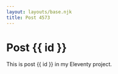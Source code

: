 ```yaml
---
layout: layouts/base.njk
title: Post 4573
---
```


# Post {{ id }}

This is post {{ id }} in my Eleventy project.
